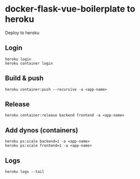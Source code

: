 # docker-flask-vue-boilerplate to heroku
Deploy to heroku

## Login

```
heroku login
heroku container login
```

## Build & push

```
heroku container:push --recursive -a <app-name>
```

## Release

```
heroku container:release backend frontend -a <app-name>
```

## Add dynos (containers)

```
heroku ps:scale backend=1 -a <app-name>
heroku ps:scale frontend=1 -a <app-name>
```

## Logs

```
heroku logs --tail
```